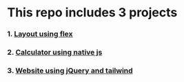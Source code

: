 # This repo includes 3 projects
### 1. [Layout using flex](./flex/)
### 2. [Calculator using native js](./calculator/)
### 3. [Website using jQuery and tailwind](./jQuery/)